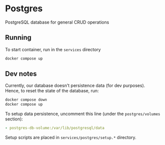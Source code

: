 # Postgres

PostgreSQL database for general CRUD operations

## Running

To start container, run in the `services` directory

```bash
docker compose up
```

## Dev notes
Currently, our database doesn't persistence data (for dev purposes). Hence, to reset the state of the database, run:

```bash
docker compose down
docker compose up
```

To setup data persistence, uncomment this line (under the `postgres/volumes` section):

```yaml
- postgres-db-volume:/var/lib/postgresql/data
```

Setup scripts are placed in `services/postgres/setup.*` directory.
